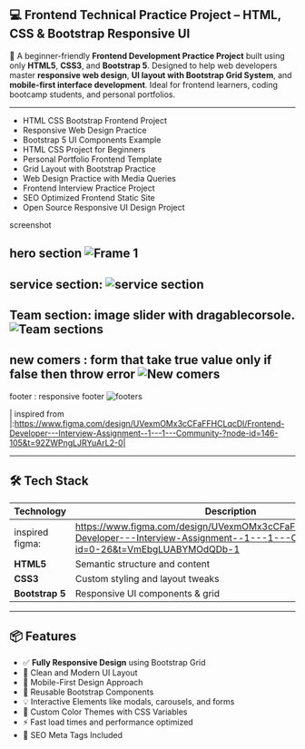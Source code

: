## 💻 Frontend Technical Practice Project – HTML, CSS & Bootstrap Responsive UI

🎯 A beginner-friendly **Frontend Development Practice Project** built using only **HTML5**, **CSS3**, and **Bootstrap 5**. Designed to help web developers master **responsive web design**, **UI layout with Bootstrap Grid System**, and **mobile-first interface development**. Ideal for frontend learners, coding bootcamp students, and personal portfolios.

---

- HTML CSS Bootstrap Frontend Project
- Responsive Web Design Practice
- Bootstrap 5 UI Components Example
- HTML CSS Project for Beginners
- Personal Portfolio Frontend Template
- Grid Layout with Bootstrap Practice
- Web Design Practice with Media Queries
- Frontend Interview Practice Project
- SEO Optimized Frontend Static Site
- Open Source Responsive UI Design Project


screenshot

hero section
![Frame 1](https://github.com/user-attachments/assets/f79d7519-9bc3-4370-ae69-69e2c94ed0ed)
--------------------------------------------------------------------------------------------------
service section:
![service section](https://github.com/user-attachments/assets/fc2cd86e-1697-40e6-bcdb-2f5603c70e49)
--------------------------------------------------------------------------------------------------
Team section:
image slider with dragablecorsole.
![Team sections](https://github.com/user-attachments/assets/a72eb660-2461-426b-a570-c0e812e226a3)
--------------------------------------------------------------------------------------------------
new comers :
form that take true value only if false then throw error 
![New comers](https://github.com/user-attachments/assets/b2fb1735-911b-4508-9392-363885833e91)
--------------------------------------------------------------------------------------------------
footer :
responsive footer
![footers](https://github.com/user-attachments/assets/f571a603-1173-4716-83ce-70305a9400fd)

| inspired from |:https://www.figma.com/design/UVexmOMx3cCFaFFHCLqcDl/Frontend-Developer---Interview-Assignment--1---1---Community-?node-id=146-105&t=92ZWPngLJRYuArL2-0|

---

## 🛠️ Tech Stack

| Technology        | Description                        |
|----------------   |------------------------------------|
| inspired figma:   | https://www.figma.com/design/UVexmOMx3cCFaFFHCLqcDl/Frontend-Developer---Interview-Assignment--1---1---Community-?node-id=0-26&t=VmEbgLUABYMOdQDb-1    |
| **HTML5**         | Semantic structure and content     |
| **CSS3**          | Custom styling and layout tweaks   |
| **Bootstrap 5**   | Responsive UI components & grid    |

---

## 📦 Features

- ✅ **Fully Responsive Design** using Bootstrap Grid
- 🎨 Clean and Modern UI Layout
- 📱 Mobile-First Design Approach
- 🧱 Reusable Bootstrap Components
- 💡 Interactive Elements like modals, carousels, and forms
- 🌈 Custom Color Themes with CSS Variables
- ⚡ Fast load times and performance optimized
- 📄 SEO Meta Tags Included
